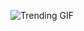 
<!-- GIF_SECTION -->
![Trending GIF](https://media1.giphy.com/media/v1.Y2lkPThiYjIxNzcyNXN3b2c1b3p2M2w0cGQ2ZjBnMGppZjdrNDcyMTQ4eG1yeDBjc3FzdiZlcD12MV9naWZzX3NlYXJjaCZjdD1n/3ohs814r2VtQYQWxkQ/giphy.gif)
<!-- END_GIF_SECTION -->
